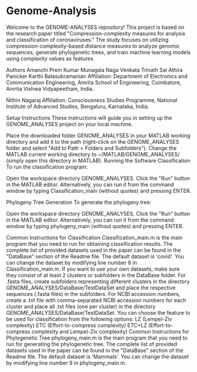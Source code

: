 # Genome-Analysis

Welcome to the GENOME-ANALYSES repository! This project is based on the research paper titled "Compression-complexity measures for analysis and classification of coronaviruses." The study focuses on utilizing compression-complexity-based distance measures to analyze genomic sequences, generate phylogenetic trees, and train machine learning models using complexity values as features.

Authors
Amanchi Prem Kumar
Munagala Naga Venkata Trinath Sai
Athira Panicker
Karthi Balasubramanian
Affiliation: Department of Electronics and Communication Engineering, Amrita School of Engineering, Coimbatore, Amrita Vishwa Vidyapeetham, India.

Nithin Nagaraj
Affiliation: Consciousness Studies Programme, National Institute of Advanced Studies, Bengaluru, Karnataka, India.

Setup Instructions
These instructions will guide you in setting up the GENOME_ANALYSES project on your local machine.

Place the downloaded folder GENOME_ANALYSES in your MATLAB working directory and add it to the path (right-click on the GENOME_ANALYSES folder and select "Add to Path > Folders and Subfolders").
Change the MATLAB current working directory to ~/MATLAB/GENOME_ANALYSES/ (simply open this directory in MATLAB).
Running the Software
Classification
To run the classification program:

Open the workspace directory GENOME_ANALYSES.
Click the "Run" button in the MATLAB editor.
Alternatively, you can run it from the command window by typing Classification_main (without quotes) and pressing ENTER.

Phylogeny Tree Generation
To generate the phylogeny tree:

Open the workspace directory GENOME_ANALYSES.
Click the "Run" button in the MATLAB editor.
Alternatively, you can run it from the command window by typing phylogeny_main (without quotes) and pressing ENTER.

Common Instructions for Classification
Classification_main.m is the main program that you need to run for obtaining classification results.
The complete list of provided datasets used in the paper can be found in the "DataBase" section of the Readme file.
The default dataset is 'covid'. You can change the dataset by modifying line number 8 in Classification_main.m.
If you want to use your own datasets, make sure they consist of at least 2 clusters or subfolders in the DataBase folder. For .fasta files, create subfolders representing different clusters in the directory GENOME_ANALYSES/DataBase/TestDataSet and place the respective sequences (.fasta files) in the subfolders. For NCBI accession numbers, create a .txt file with comma-separated NCBI accession numbers for each cluster and place all .txt files (one per cluster) in the directory GENOME_ANALYSES/DataBase/TestDataSet.
You can choose the feature to be used for classification from the following options:
LZ (Lempel-Ziv complexity)
ETC (Effort-to-compress complexity)
ETC+LZ (Effort-to-compress complexity and Lempel-Ziv complexity)
Common Instructions for Phylogenetic Tree
phylogeny_main.m is the main program that you need to run for generating the phylogenetic tree.
The complete list of provided datasets used in the paper can be found in the "DataBase" section of the Readme file.
The default dataset is 'Mammals'. You can change the dataset by modifying line number 9 in phylogeny_main.m.
